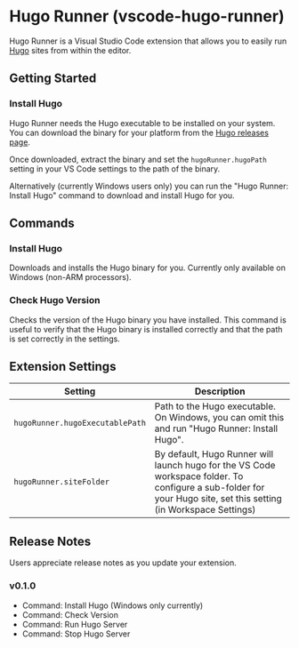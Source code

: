 # Hugo Runner (vscode-hugo-runner)

Hugo Runner is a Visual Studio Code extension that allows you to easily run [Hugo](https://gohugo.io) sites from within the editor.

<!-- ## Features

Describe specific features of your extension including screenshots of your extension in action. Image paths are relative to this README file.

For example if there is an image subfolder under your extension project workspace:

\!\[feature X\]\(images/feature-x.png\)

> Tip: Many popular extensions utilize animations. This is an excellent way to show off your extension! We recommend short, focused animations that are easy to follow. -->

## Getting Started

### Install Hugo

Hugo Runner needs the Hugo executable to be installed on your system.
You can download the binary for your platform from the [Hugo releases page](https://github.com/gohugoio/hugo/releases/latest).

Once downloaded, extract the binary and set the `hugoRunner.hugoPath` setting in your VS Code settings to the path of the binary.

Alternatively (currently Windows users only) you can run the "Hugo Runner: Install Hugo" command to download and install Hugo for you.

## Commands

### Install Hugo

Downloads and installs the Hugo binary for you. Currently only available on Windows (non-ARM processors).

### Check Hugo Version

Checks the version of the Hugo binary you have installed.
This command is useful to verify that the Hugo binary is installed correctly and that the path is set correctly in the settings.

## Extension Settings

| Setting                 | Description                                                                                                                                                       |
| ----------------------- | ----------------------------------------------------------------------------------------------------------------------------------------------------------------- |
| `hugoRunner.hugoExecutablePath`   | Path to the Hugo executable. On Windows, you can omit this and run "Hugo Runner: Install Hugo".                                                                   |
| `hugoRunner.siteFolder` | By default, Hugo Runner will launch hugo for the VS Code workspace folder. To configure a sub-folder for your Hugo site, set this setting (in Workspace Settings) |


<!-- ## Known Issues

Calling out known issues can help limit users opening duplicate issues against your extension. -->

## Release Notes

Users appreciate release notes as you update your extension.

### v0.1.0

- Command: Install Hugo (Windows only currently)
- Command: Check Version
- Command: Run Hugo Server
- Command: Stop Hugo Server
